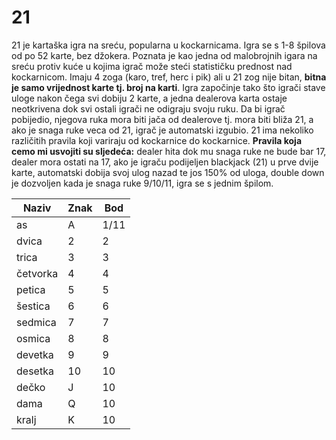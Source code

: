 # 21

21 je kartaška igra na sreću, popularna u kockarnicama. Igra se s 1-8 špilova od po 52 karte, bez džokera. Poznata je kao jedna od malobrojnih igara na sreću protiv kuće u kojima igrač može steći statističku prednost nad kockarnicom. Imaju 4 zoga (karo, tref, herc i pik) ali u 21 zog nije bitan, **bitna je samo vrijednost karte tj. broj na karti**. Igra započinje tako što igrači stave uloge nakon čega svi dobiju 2 karte, a jedna dealerova karta ostaje neotkrivena dok svi ostali igrači ne odigraju svoju ruku. Da bi igrač pobijedio, njegova ruka mora biti jača od dealerove tj. mora biti bliža 21, a ako je snaga ruke veca od 21, igrač je automatski izgubio. 21 ima nekoliko različitih pravila koji variraju od kockarnice do kockarnice. **Pravila koja cemo mi usvojiti su sljedeća:** dealer hita dok mu snaga ruke ne bude bar 17, dealer mora ostati na 17, ako je igraču podijeljen blackjack (21) u prve dvije karte, automatski dobija svoj ulog nazad te jos 150% od uloga, double down je dozvoljen kada je snaga ruke 9/10/11, igra se s jednim špilom.

|Naziv|Znak|Bod|
|-----|----|---|
|as   |A   |1/11|
|dvica|2   |2   |
|trica|3   |3   |
|četvorka|4|4   |
|petica|5  |5   |
|šestica|6 |6   |
|sedmica|7 |7   |
|osmica|8  |8   |
|devetka|9 |9   |
|desetka|10|10  |
|dečko|J   |10  |
|dama|Q    |10  |
|kralj|K   |10  |
